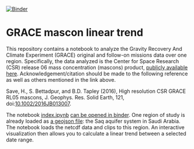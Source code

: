 [![Binder](https://mybinder.org/badge_logo.svg)](https://mybinder.org/v2/gh/lopezvoliver/grace_mascon/master?labpath=index.ipynb)

# GRACE mascon linear trend 

This repository contains a notebook to analyze the Gravity Recovery And Climate Experiment (GRACE) original and follow-on missions data over one region. Specifically, the data analyzed is the Center for Space Research (CSR) release 06 mass concentration (mascons) product, [publicly available here](https://www2.csr.utexas.edu/grace/RL06_mascons.html). Acknowledgement/citation should be made to the following reference as well as others mentioned in the link above. 

Save, H., S. Bettadpur, and B.D. Tapley (2016), High resolution CSR GRACE RL05 mascons, J. Geophys. Res. Solid Earth, 121, doi:[10.1002/2016JB013007](http://dx.doi.org/10.1002/2016JB013007).

The notebook [index.ipynb](index.ipynb) [can be opened in binder](https://mybinder.org/v2/gh/lopezvoliver/grace_mascon/master?labpath=index.ipynb). One region of study is already loaded as [a geojson file](Saq.geojson): the Saq aquifer system in Saudi Arabia. The notebook loads the netcdf data and clips to this region. An interactive visualization then allows you to calculate a linear trend between a selected date range. 